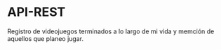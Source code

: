 # API-REST
Registro de videojuegos terminados a lo largo de mi vida y memción de aquellos que planeo jugar.
